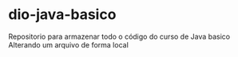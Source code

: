 # dio-java-basico
Repositorio para armazenar todo o código do curso de Java basico
Alterando um arquivo de forma local
